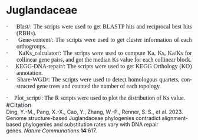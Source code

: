 # Juglandaceae
<p style="font-size: 12pt; -webkit-user-drag: none; margin: 0cm 0cm 0cm 21pt; text-align: justify; text-indent: -21pt; font-family: &quot;Times New Roman&quot;, serif;"><span lang="EN-US" style="-webkit-user-drag: none; font-family: Symbol;"><span style="-webkit-user-drag: none;">·<span style="-webkit-user-drag: none; font-stretch: normal; font-size: 7pt; line-height: normal; font-family: &quot;Times New Roman&quot;;">&nbsp;&nbsp;&nbsp;&nbsp;&nbsp;&nbsp;&nbsp;</span></span></span><span lang="EN-US" style="-webkit-user-drag: none;">Blast/: The scripts were used to get BLASTP hits and reciprocal best hits (RBHs).</span></p><p style="font-size: 12pt; -webkit-user-drag: none; margin: 0cm 0cm 0cm 21pt; text-align: justify; text-indent: -21pt; font-family: &quot;Times New Roman&quot;, serif;"><span lang="EN-US" style="-webkit-user-drag: none; font-family: Symbol;"><span style="-webkit-user-drag: none;">·<span style="-webkit-user-drag: none; font-stretch: normal; font-size: 7pt; line-height: normal; font-family: &quot;Times New Roman&quot;;">&nbsp;&nbsp;&nbsp;&nbsp;&nbsp;&nbsp;&nbsp;</span></span></span><span lang="EN-US" style="-webkit-user-drag: none;">Gene-content/: The scripts were used to get cluster information of each orthogroups.</span></p><p style="font-size: 12pt; -webkit-user-drag: none; margin: 0cm 0cm 0cm 21pt; text-align: justify; text-indent: -21pt; font-family: &quot;Times New Roman&quot;, serif;"><span lang="EN-US" style="-webkit-user-drag: none; font-family: Symbol;"><span style="-webkit-user-drag: none;">·<span style="-webkit-user-drag: none; font-stretch: normal; font-size: 7pt; line-height: normal; font-family: &quot;Times New Roman&quot;;">&nbsp;&nbsp;&nbsp;&nbsp;&nbsp;&nbsp;&nbsp;</span></span></span><span lang="EN-US" style="-webkit-user-drag: none;">KaKs_calculator/: The scripts were used to compute Ka, Ks, Ka/Ks for collinear gene pairs, and got the median Ks value for each collinear block.</span></p><p style="font-size: 12pt; -webkit-user-drag: none; margin: 0cm 0cm 0cm 21pt; text-align: justify; text-indent: -21pt; font-family: &quot;Times New Roman&quot;, serif;"><span lang="EN-US" style="-webkit-user-drag: none; font-family: Symbol;"><span style="-webkit-user-drag: none;">·<span style="-webkit-user-drag: none; font-stretch: normal; font-size: 7pt; line-height: normal; font-family: &quot;Times New Roman&quot;;">&nbsp;&nbsp;&nbsp;&nbsp;&nbsp;&nbsp;&nbsp;</span></span></span><span lang="EN-US" style="-webkit-user-drag: none;">KEGG-DNA-repair/: The scripts were used to get KEGG Orthology (KO) annotation.</span></p><p style="font-size: 12pt; -webkit-user-drag: none; margin: 0cm 0cm 0cm 21pt; text-align: justify; text-indent: -21pt; font-family: &quot;Times New Roman&quot;, serif;"><span lang="EN-US" style="-webkit-user-drag: none; font-family: Symbol;"><span style="-webkit-user-drag: none;">·<span style="-webkit-user-drag: none; font-stretch: normal; font-size: 7pt; line-height: normal; font-family: &quot;Times New Roman&quot;;">&nbsp;&nbsp;&nbsp;&nbsp;&nbsp;&nbsp;&nbsp;</span></span></span><span lang="EN-US" style="-webkit-user-drag: none;">Share-WGD/: The scripts were used to detect homologous quartets, constructed gene trees and counted the number of each topology.</span></p><p style="-webkit-user-drag: none; font-family: Arial;"></p><p style="font-size: 12pt; -webkit-user-drag: none; margin: 0cm 0cm 0cm 21pt; text-align: justify; text-indent: -21pt; font-family: &quot;Times New Roman&quot;, serif;"><span lang="EN-US" style="-webkit-user-drag: none; font-family: Symbol;">·<span style="-webkit-user-drag: none; font-stretch: normal; font-size: 7pt; line-height: normal; font-family: &quot;Times New Roman&quot;;">&nbsp;&nbsp;&nbsp;&nbsp;&nbsp;&nbsp;&nbsp;</span></span><span lang="EN-US" style="-webkit-user-drag: none;">Plot_script/: The R scripts were used to plot the distribution of Ks value.</span></p>
<div><font color="#24292f" face="-apple-system, system-ui, Segoe UI, Noto Sans, Helvetica, Arial, sans-serif, Apple Color Emoji, Segoe UI Emoji" size="3">#Citation</font></div><div>Ding, Y.-M., Pang, X.-X., Cao, Y., Zhang, W.-P., Renner, S. S., et al. 2023. Genome structure-based Juglandaceae phylogenies contradict alignment-based phylogenies and substitution rates vary with DNA repair genes.&nbsp;<i>Nature Communations.</i><b>14</b>:617.</div>
